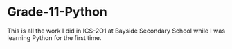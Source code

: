# Grade-11-Python
This is all the work I did in ICS-2O1 at Bayside Secondary School while I was learning Python for the first time.
